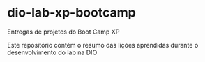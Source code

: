 # dio-lab-xp-bootcamp
Entregas de projetos do Boot Camp XP

Este repositório contém o resumo das lições aprendidas durante o desenvolvimento do lab na DIO

